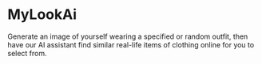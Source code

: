 # MyLookAi
Generate an image of yourself wearing a specified or random outfit, then have our AI assistant find similar real-life items of clothing online for you to select from.
